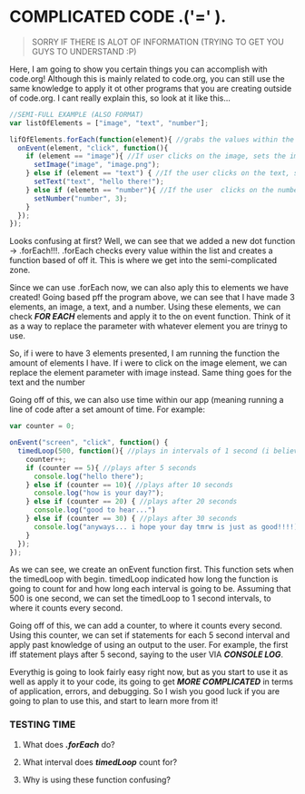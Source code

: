 # COMPLICATED CODE .('=' ).
> SORRY IF THERE IS ALOT OF INFORMATION (TRYING TO GET YOU GUYS TO UNDERSTAND :P)

Here, I am going to show you certain things you can accomplish with code.org! Although this is mainly related to code.org, you can still use the same knowledge to apply it ot other programs that you are creating outside of code.org. I cant really explain this, so look at it like this...
```js
//SEMI-FULL EXAMPLE (ALSO FORMAT) 
var listOfElements = ["image", "text", "number"];

lifOfElements.forEach(function(element){ //grabs the values within the list, using "element" as the parameter
  onEvent(element, "click", function(){
    if (element == "image"){ //If user clicks on the image, sets the image
      setImage("image", "image.png");
    } else if (element == "text") { //If the user clicks on the text, sets the text
      setText("text", "hello there!");
    } else if (elemetn == "number"){ //If the user  clicks on the number, sets the number
      setNumber("number", 3);
    }
  });
});
```
Looks confusing at first? Well, we can see that we added a new dot function -> .forEach!!!. .forEach checks every value within the list and creates a function based of off it. This is where we get into the semi-complicated zone. 

Since we can use .forEach now, we can also aply this to elements we have created! Going based pff the program above, we can see that I have made 3 elements, an image, a text, and a number. Using these elements, we can check ***FOR EACH*** elements and apply it to the on event function. Think of it as a way to replace the parameter with whatever element you are trinyg to use. 

So, if i were to have 3 elements presented, I am running the function the amount of elements I have. If i were to click on the image element, we can replace the element parameter with image instead. Same thing goes for the text and the number

Going off of this, we can also use time within our app (meaning running a line of code after a set amount of time. For example:

```js
var counter = 0;

onEvent("screen", "click", function() {
  timedLoop(500, function(){ //plays in intervals of 1 second (i believe)
    counter++;
    if (counter == 5){ //plays after 5 seconds
      console.log("hello there");
    } else if (counter == 10){ //plays after 10 seconds
      console.log("how is your day?");
    } else if (counter == 20) { //plays after 20 seconds 
      console.log("good to hear...")
    } else if (counter == 30) { //plays after 30 seconds
      console.log("anyways... i hope your day tmrw is just as good!!!!);
    }
  });
});
```
As we can see, we create an onEvent function first. This function sets when the timedLoop with begin. timedLoop indicated how long the function is going to count for and how long each interval is going to be. Assuming that 500 is one second, we can set the timedLoop to 1 second intervals, to where it counts every second.

Going off of this, we can add a counter, to where it counts every second. Using this counter, we can set if statements for each 5 second interval and apply past knowledge of using an output to the user. For example, the first iff statement plays after 5 second, saying to the user VIA ***CONSOLE LOG***.

Everythig is going to look fairly easy right now, but as you start to use it as well as apply it to your code, its going to get ***MORE COMPLICATED*** in terms of application, errors, and debugging. So I wish you good luck if you are going to plan to use this, and start to learn more from it!

### TESTING TIME

1) What does ***.forEach*** do?

2) What interval does ***timedLoop*** count for?

3) Why is using these function confusing?
